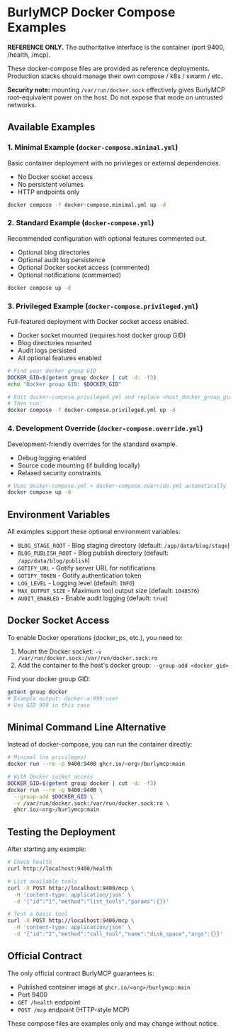 # BurlyMCP Docker Compose Examples

**REFERENCE ONLY.** The authoritative interface is the container (port 9400, /health, /mcp).

These docker-compose files are provided as reference deployments. Production stacks should manage their own compose / k8s / swarm / etc.

**Security note:** mounting `/var/run/docker.sock` effectively gives BurlyMCP root-equivalent power on the host. Do not expose that mode on untrusted networks.

## Available Examples

### 1. Minimal Example (`docker-compose.minimal.yml`)
Basic container deployment with no privileges or external dependencies.
- No Docker socket access
- No persistent volumes
- HTTP endpoints only

```bash
docker compose -f docker-compose.minimal.yml up -d
```

### 2. Standard Example (`docker-compose.yml`)
Recommended configuration with optional features commented out.
- Optional blog directories
- Optional audit log persistence
- Optional Docker socket access (commented)
- Optional notifications (commented)

```bash
docker compose up -d
```

### 3. Privileged Example (`docker-compose.privileged.yml`)
Full-featured deployment with Docker socket access enabled.
- Docker socket mounted (requires host docker group GID)
- Blog directories mounted
- Audit logs persisted
- All optional features enabled

```bash
# Find your docker group GID
DOCKER_GID=$(getent group docker | cut -d: -f3)
echo "Docker group GID: $DOCKER_GID"

# Edit docker-compose.privileged.yml and replace <host_docker_group_gid> with the actual GID
# Then run:
docker compose -f docker-compose.privileged.yml up -d
```

### 4. Development Override (`docker-compose.override.yml`)
Development-friendly overrides for the standard example.
- Debug logging enabled
- Source code mounting (if building locally)
- Relaxed security constraints

```bash
# Uses docker-compose.yml + docker-compose.override.yml automatically
docker compose up -d
```

## Environment Variables

All examples support these optional environment variables:

- `BLOG_STAGE_ROOT` - Blog staging directory (default: `/app/data/blog/stage`)
- `BLOG_PUBLISH_ROOT` - Blog publish directory (default: `/app/data/blog/publish`)
- `GOTIFY_URL` - Gotify server URL for notifications
- `GOTIFY_TOKEN` - Gotify authentication token
- `LOG_LEVEL` - Logging level (default: `INFO`)
- `MAX_OUTPUT_SIZE` - Maximum tool output size (default: `1048576`)
- `AUDIT_ENABLED` - Enable audit logging (default: `true`)

## Docker Socket Access

To enable Docker operations (docker_ps, etc.), you need to:

1. Mount the Docker socket: `-v /var/run/docker.sock:/var/run/docker.sock:ro`
2. Add the container to the host's docker group: `--group-add <docker_gid>`

Find your docker group GID:
```bash
getent group docker
# Example output: docker:x:999:user
# Use GID 999 in this case
```

## Minimal Command Line Alternative

Instead of docker-compose, you can run the container directly:

```bash
# Minimal (no privileges)
docker run --rm -p 9400:9400 ghcr.io/<org>/burlymcp:main

# With Docker socket access
DOCKER_GID=$(getent group docker | cut -d: -f3)
docker run --rm -p 9400:9400 \
  --group-add $DOCKER_GID \
  -v /var/run/docker.sock:/var/run/docker.sock:ro \
  ghcr.io/<org>/burlymcp:main
```

## Testing the Deployment

After starting any example:

```bash
# Check health
curl http://localhost:9400/health

# List available tools
curl -X POST http://localhost:9400/mcp \
  -H 'content-type: application/json' \
  -d '{"id":"1","method":"list_tools","params":{}}'

# Test a basic tool
curl -X POST http://localhost:9400/mcp \
  -H 'content-type: application/json' \
  -d '{"id":"2","method":"call_tool","name":"disk_space","args":{}}'
```

## Official Contract

The only official contract BurlyMCP guarantees is:
- Published container image at `ghcr.io/<org>/burlymcp:main`
- Port 9400
- `GET /health` endpoint
- `POST /mcp` endpoint (HTTP-style MCP)

These compose files are examples only and may change without notice.